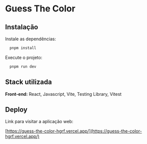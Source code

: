 # Guess The Color

## Instalação

Instale as dependências:

```bash
  pnpm install
```
Execute o projeto:

```bash
  pnpm run dev
```
## Stack utilizada

**Front-end:** React, Javascript, Vite, Testing Library, Vitest

## Deploy

Link para visitar a aplicação web:

[https://guess-the-color-hgrf.vercel.app/](https://guess-the-color-hgrf.vercel.app/)
